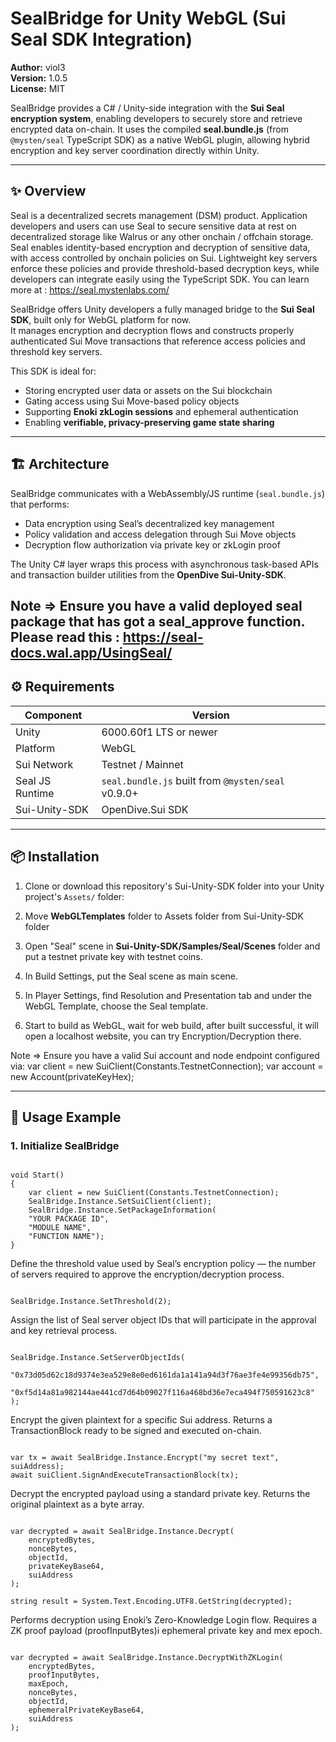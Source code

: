 # SealBridge for Unity WebGL (Sui Seal SDK Integration)

**Author:** viol3  
**Version:** 1.0.5  
**License:** MIT  

SealBridge provides a C# / Unity-side integration with the **Sui Seal encryption system**, enabling developers to securely store and retrieve encrypted data on-chain. It uses the compiled **seal.bundle.js** (from `@mysten/seal` TypeScript SDK) as a native WebGL plugin, allowing hybrid encryption and key server coordination directly within Unity.

---

## ✨ Overview

Seal is a decentralized secrets management (DSM) product. Application developers and users can use Seal to secure sensitive data at rest on decentralized storage like Walrus or any other onchain / offchain storage. Seal enables identity-based encryption and decryption of sensitive data, with access controlled by onchain policies on Sui. Lightweight key servers enforce these policies and provide threshold-based decryption keys, while developers can integrate easily using the TypeScript SDK.
You can learn more at : https://seal.mystenlabs.com/

SealBridge offers Unity developers a fully managed bridge to the **Sui Seal SDK**, built only for WebGL platform for now.  
It manages encryption and decryption flows and constructs properly authenticated Sui Move transactions that reference access policies and threshold key servers.

This SDK is ideal for:
- Storing encrypted user data or assets on the Sui blockchain  
- Gating access using Sui Move-based policy objects  
- Supporting **Enoki zkLogin sessions** and ephemeral authentication  
- Enabling **verifiable, privacy-preserving game state sharing**

---

## 🏗 Architecture

SealBridge communicates with a WebAssembly/JS runtime (`seal.bundle.js`) that performs:
- Data encryption using Seal’s decentralized key management  
- Policy validation and access delegation through Sui Move objects  
- Decryption flow authorization via private key or zkLogin proof  

The Unity C# layer wraps this process with asynchronous task-based APIs and transaction builder utilities from the **OpenDive Sui-Unity-SDK**.

Note => Ensure you have a valid deployed seal package that has got a seal_approve function. Please read this : https://seal-docs.wal.app/UsingSeal/
---

## ⚙️ Requirements

| Component | Version |
|------------|----------|
| Unity | 6000.60f1 LTS or newer |
| Platform | WebGL |
| Sui Network | Testnet / Mainnet |
| Seal JS Runtime | `seal.bundle.js` built from `@mysten/seal` v0.9.0+ |
| Sui-Unity-SDK | OpenDive.Sui SDK

---

## 📦 Installation

1. Clone or download this repository's Sui-Unity-SDK folder into your Unity project's `Assets/` folder:

2. Move **WebGLTemplates** folder to Assets folder from Sui-Unity-SDK folder

3. Open "Seal" scene in **Sui-Unity-SDK/Samples/Seal/Scenes** folder and put a testnet private key with testnet coins.

4. In Build Settings, put the Seal scene as main scene.

5. In Player Settings, find Resolution and Presentation tab and under the WebGL Template, choose the Seal template.

6. Start to build as WebGL, wait for web build, after built successful, it will open a localhost website, you can try Encryption/Decryption there.

Note => Ensure you have a valid Sui account and node endpoint configured via:
var client = new SuiClient(Constants.TestnetConnection);
var account = new Account(privateKeyHex);

---

## 🧠 Usage Example

### 1. Initialize SealBridge

<pre><code class="language-csharp">
void Start()
{
	var client = new SuiClient(Constants.TestnetConnection);
	SealBridge.Instance.SetSuiClient(client);
	SealBridge.Instance.SetPackageInformation(
	"YOUR PACKAGE ID",
	"MODULE NAME",
	"FUNCTION NAME");
}
</code></pre>


Define the threshold value used by Seal’s encryption policy —
the number of servers required to approve the encryption/decryption process.
<pre><code class="language-csharp">
SealBridge.Instance.SetThreshold(2);
</code></pre>

Assign the list of Seal server object IDs that will participate in the approval and key retrieval process.
<pre><code class="language-csharp">
SealBridge.Instance.SetServerObjectIds(
    "0x73d05d62c18d9374e3ea529e8e0ed6161da1a141a94d3f76ae3fe4e99356db75",
    "0xf5d14a81a982144ae441cd7d64b09027f116a468bd36e7eca494f750591623c8"
);
</code></pre>


Encrypt the given plaintext for a specific Sui address.
Returns a TransactionBlock ready to be signed and executed on-chain.
<pre><code class="language-csharp">
var tx = await SealBridge.Instance.Encrypt("my secret text", suiAddress);
await suiClient.SignAndExecuteTransactionBlock(tx);
</code></pre>

Decrypt the encrypted payload using a standard private key.
Returns the original plaintext as a byte array.
<pre><code class="language-csharp">
var decrypted = await SealBridge.Instance.Decrypt(
    encryptedBytes,
    nonceBytes,
    objectId,
    privateKeyBase64,
    suiAddress
);

string result = System.Text.Encoding.UTF8.GetString(decrypted);
</code></pre>

Performs decryption using Enoki’s Zero-Knowledge Login flow.
Requires a ZK proof payload (proofInputBytes)i ephemeral private key and mex epoch.
<pre><code class="language-csharp">
var decrypted = await SealBridge.Instance.DecryptWithZKLogin(
    encryptedBytes,
    proofInputBytes,
    maxEpoch,
    nonceBytes,
    objectId,
    ephemeralPrivateKeyBase64,
    suiAddress
);
</code></pre>